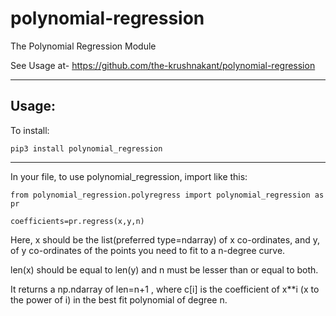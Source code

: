 # polynomial-regression
The Polynomial Regression Module

See Usage at-  https://github.com/the-krushnakant/polynomial-regression

-----------------------------------------------------------------------------------


Usage:
-----------------------------------------------------------------------------------


To install:

`pip3 install polynomial_regression`


-----------------------------------------------------------------------------------

In your file, to use polynomial_regression, import like this:

`from polynomial_regression.polyregress import polynomial_regression as pr`

`coefficients=pr.regress(x,y,n)`

Here, x should be the list(preferred type=ndarray) of x co-ordinates, and y, of y co-ordinates of the points you need to fit to a n-degree curve. 

len(x) should be equal to len(y) and n must be lesser than or equal to both.

It returns a np.ndarray of len=n+1 , where c[i] is the coefficient of x\*\*i (x to the power of i) in the best fit polynomial of degree n.
